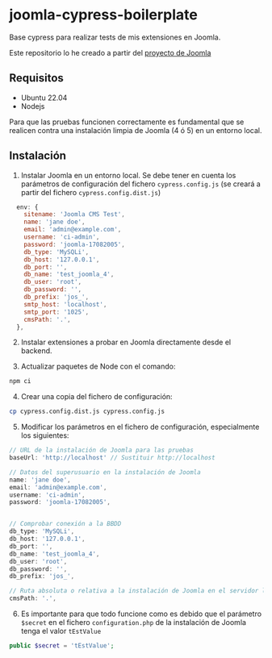 # joomla-cypress-boilerplate
Base cypress para realizar tests de mis extensiones en Joomla.

Este repositorio lo he creado a partir del [proyecto de Joomla](https://github.com/joomla/joomla-cms/tree/4.4-dev/tests/System)

## Requisitos

- Ubuntu 22.04
- Nodejs

Para que las pruebas funcionen correctamente es fundamental que se realicen contra una instalación limpia de Joomla (4 ó 5) en un entorno local.

## Instalación

1. Instalar Joomla en un entorno local. Se debe tener en cuenta los parámetros de configuración del fichero `cypress.config.js` (se creará a partir del fichero `cypress.config.dist.js`)

```javascript
  env: {
    sitename: 'Joomla CMS Test',
    name: 'jane doe',
    email: 'admin@example.com',
    username: 'ci-admin',
    password: 'joomla-17082005',
    db_type: 'MySQLi',
    db_host: '127.0.0.1',
    db_port: '',
    db_name: 'test_joomla_4',
    db_user: 'root',
    db_password: '',
    db_prefix: 'jos_',
    smtp_host: 'localhost',
    smtp_port: '1025',
    cmsPath: '.',
  },
```

2. Instalar extensiones a probar en Joomla directamente desde el backend.

3. Actualizar paquetes de Node con el comando:

```bash
npm ci
```

4. Crear una copia del fichero de configuración:

```bash
cp cypress.config.dist.js cypress.config.js
```

5. Modificar los parámetros en el fichero de configuración, especialmente los siguientes:

```javascript
// URL de la instalación de Joomla para las pruebas
baseUrl: 'http://localhost' // Sustituir http://localhost

// Datos del superusuario en la instalación de Joomla
name: 'jane doe',
email: 'admin@example.com',
username: 'ci-admin',
password: 'joomla-17082005',


// Comprobar conexión a la BBDD
db_type: 'MySQLi',
db_host: '127.0.0.1',
db_port: '',
db_name: 'test_joomla_4',
db_user: 'root',
db_password: '',
db_prefix: 'jos_',

// Ruta absoluta o relativa a la instalación de Joomla en el servidor local
cmsPath: '.',


```

6. Es importante para que todo funcione como es debido que el parámetro `$secret` en el fichero `configuration.php` de la instalación de Joomla tenga el valor `tEstValue`

```php
public $secret = 'tEstValue';
```
